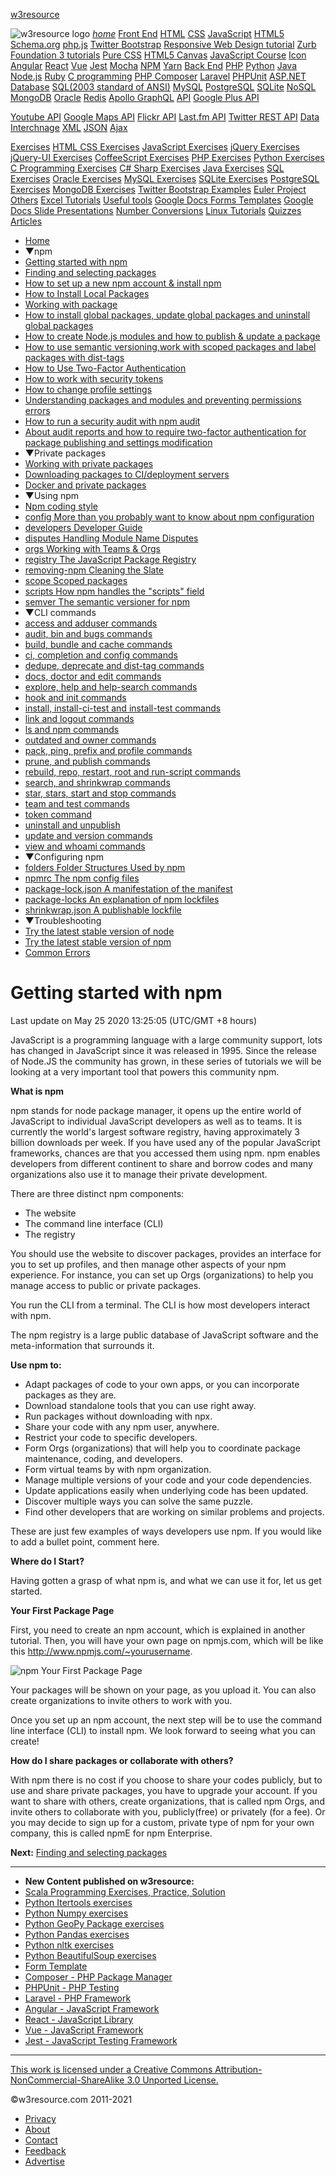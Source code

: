 <span class="mdl-layout-title">[w3resource](https://www.w3resource.com/index.php)</span>

<span class="mdl-layout-title"><img src="https://www.w3resource.com/images/w3resource-logo.png" alt="w3resource logo" id="log_img" class="drawer_logo" /></span> <a href="https://www.w3resource.com/index.php" class="mdl-navigation__link"><em>home</em></a> <a href="#" id="drawer_menu_topic_head1" class="mdl-navigation__link">Front End</a> <a href="https://www.w3resource.com/html/HTML-tutorials.php" class="mdl-navigation__link">HTML</a> <a href="https://www.w3resource.com/css/CSS-tutorials.php" class="mdl-navigation__link">CSS</a> <a href="https://www.w3resource.com/javascript/javascript.php" class="mdl-navigation__link">JavaScript</a> <a href="https://www.w3resource.com/html5/introduction.php" class="mdl-navigation__link">HTML5</a> <a href="https://www.w3resource.com/schema.org/introduction.php" class="mdl-navigation__link">Schema.org</a> <a href="https://www.w3resource.com/phpjs/use-php-functions-in-javascript.php" class="mdl-navigation__link">php.js</a> <a href="https://www.w3resource.com/twitter-bootstrap/tutorial.php" class="mdl-navigation__link">Twitter Bootstrap</a> <a href="https://www.w3resource.com/responsive-web-design/overview.php" class="mdl-navigation__link">Responsive Web Design tutorial</a> <a href="https://www.w3resource.com/zurb-foundation3/introduction.php" class="mdl-navigation__link">Zurb Foundation 3 tutorials</a> <a href="https://www.w3resource.com/pure/" class="mdl-navigation__link">Pure CSS</a> <a href="https://www.w3resource.com/html5-canvas/" class="mdl-navigation__link">HTML5 Canvas</a> <a href="https://www.w3resource.com/course/javascript-course.html" class="mdl-navigation__link">JavaScript Course</a> <a href="https://www.w3resource.com/icon/" class="mdl-navigation__link">Icon</a> <a href="https://www.w3resource.com/angular/getting-started-with-angular.php" class="mdl-navigation__link">Angular</a> <a href="https://www.w3resource.com/react/react-js-overview.php" class="mdl-navigation__link">React</a> <a href="https://www.w3resource.com/vue/installation.php" class="mdl-navigation__link">Vue</a> <a href="https://www.w3resource.com/jest/introduction.php" class="mdl-navigation__link">Jest</a> <a href="https://www.w3resource.com/mocha/getting-started.php" class="mdl-navigation__link">Mocha</a> <a href="https://www.w3resource.com/npm/getting-started-with-npm.php" class="mdl-navigation__link">NPM</a> <a href="https://www.w3resource.com/yarn/getting-started-with-yarn.php" class="mdl-navigation__link">Yarn</a> <a href="#" id="drawer_menu_topic_head2" class="mdl-navigation__link">Back End</a> <a href="https://www.w3resource.com/php/php-home.php" class="mdl-navigation__link">PHP</a> <a href="https://www.w3resource.com/python/python-tutorial.php" class="mdl-navigation__link">Python</a> <a href="https://www.w3resource.com/java-tutorial/" class="mdl-navigation__link">Java</a> <a href="https://www.w3resource.com/node.js/node.js-tutorials.php" class="mdl-navigation__link">Node.js</a> <a href="https://www.w3resource.com/ruby/" class="mdl-navigation__link">Ruby</a> <a href="https://www.w3resource.com/c-programming/programming-in-c.php" class="mdl-navigation__link">C programming</a> <a href="https://www.w3resource.com/php/composer/a-gentle-introduction-to-composer.php" class="mdl-navigation__link">PHP Composer</a> <a href="https://www.w3resource.com/php/PHPUnit/a-gentle-introduction-to-unit-test-and-testing.php" class="mdl-navigation__link">Laravel</a> <a href="https://www.w3resource.com/laravel/laravel-tutorial.php" class="mdl-navigation__link">PHPUnit</a> <a href="https://www.w3resource.com/asp.net/getting-started-with-asp.php" class="mdl-navigation__link">ASP.NET</a> <a href="#" id="drawer_menu_topic_head3" class="mdl-navigation__link">Database</a> <a href="https://www.w3resource.com/sql/tutorials.php" class="mdl-navigation__link">SQL(2003 standard of ANSI)</a> <a href="https://www.w3resource.com/mysql/mysql-tutorials.php" class="mdl-navigation__link">MySQL</a> <a href="https://w3resource.com/PostgreSQL/tutorial.php" class="mdl-navigation__link">PostgreSQL</a> <a href="https://www.w3resource.com/sqlite/" class="mdl-navigation__link">SQLite</a> <a href="https://www.w3resource.com/mongodb/nosql.php" class="mdl-navigation__link">NoSQL</a> <a href="https://www.w3resource.com/mongodb/nosql.php" class="mdl-navigation__link">MongoDB</a> <a href="https://www.w3resource.com/oracle/index.php" class="mdl-navigation__link">Oracle</a> <a href="https://www.w3resource.com/redis/index.php" class="mdl-navigation__link">Redis</a> <a href="https://www.w3resource.com/apollo-graphql/the-apollo-graphql-platform.php" class="mdl-navigation__link">Apollo GraphQL</a> <a href="#" id="drawer_menu_topic_head4" class="mdl-navigation__link">API</a> <a href="https://www.w3resource.com/API/google-plus/tutorial.php" class="mdl-navigation__link">Google Plus API</a>

<a href="https://www.w3resource.com/API/youtube/tutorial.php" class="mdl-navigation__link">Youtube API</a> <a href="https://www.w3resource.com/API/google-maps/index.php" class="mdl-navigation__link">Google Maps API</a> <a href="https://www.w3resource.com/API/flickr/tutorial.php" class="mdl-navigation__link">Flickr API</a> <a href="https://www.w3resource.com/API/last.fm/tutorial.php" class="mdl-navigation__link">Last.fm API</a> <a href="https://www.w3resource.com/API/twitter-rest-api/" class="mdl-navigation__link">Twitter REST API</a> <a href="#" id="drawer_menu_topic_head5" class="mdl-navigation__link">Data Interchnage</a> <a href="https://www.w3resource.com/xml/xml.php" class="mdl-navigation__link">XML</a> <a href="https://www.w3resource.com/JSON/introduction.php" class="mdl-navigation__link">JSON</a> <a href="https://www.w3resource.com/ajax/introduction.php" class="mdl-navigation__link">Ajax</a>

<a href="#" id="drawer_menu_topic_head6" class="mdl-navigation__link">Exercises</a> <a href="https://www.w3resource.com/html-css-exercise/index.php" class="mdl-navigation__link">HTML CSS Exercises</a> <a href="https://www.w3resource.com/javascript-exercises/" class="mdl-navigation__link">JavaScript Exercises</a> <a href="https://www.w3resource.com/jquery-exercises/" class="mdl-navigation__link">jQuery Exercises</a> <a href="https://www.w3resource.com/jquery-ui-exercises/" class="mdl-navigation__link">jQuery-UI Exercises</a> <a href="https://www.w3resource.com/coffeescript-exercises/" class="mdl-navigation__link">CoffeeScript Exercises</a> <a href="https://www.w3resource.com/php-exercises/" class="mdl-navigation__link">PHP Exercises</a> <a href="https://www.w3resource.com/python-exercises/" class="mdl-navigation__link">Python Exercises</a> <a href="https://www.w3resource.com/c-programming-exercises/" class="mdl-navigation__link">C Programming Exercises</a> <a href="https://www.w3resource.com/csharp-exercises/" class="mdl-navigation__link">C# Sharp Exercises</a> <a href="https://www.w3resource.com/java-exercises/" class="mdl-navigation__link">Java Exercises</a> <a href="https://www.w3resource.com/sql-exercises/" class="mdl-navigation__link">SQL Exercises</a> <a href="https://www.w3resource.com/oracle-exercises/" class="mdl-navigation__link">Oracle Exercises</a> <a href="https://www.w3resource.com/mysql-exercises/" class="mdl-navigation__link">MySQL Exercises</a> <a href="https://www.w3resource.com/sqlite-exercises/" class="mdl-navigation__link">SQLite Exercises</a> <a href="https://www.w3resource.com/postgresql-exercises/" class="mdl-navigation__link">PostgreSQL Exercises</a> <a href="https://www.w3resource.com/mongodb-exercises/" class="mdl-navigation__link">MongoDB Exercises</a> <a href="https://www.w3resource.com/twitter-bootstrap/examples.php" class="mdl-navigation__link">Twitter Bootstrap Examples</a> <a href="https://www.w3resource.com/euler-project/" class="mdl-navigation__link">Euler Project</a> <a href="#" id="drawer_menu_topic_head7" class="mdl-navigation__link">Others</a> <a href="https://www.w3resource.com/excel/" class="mdl-navigation__link">Excel Tutorials</a> <a href="https://www.w3resource.com/web-development-tools/useful-web-development-tools.php" class="mdl-navigation__link">Useful tools</a> <a href="https://www.w3resource.com/form-template/" class="mdl-navigation__link">Google Docs Forms Templates</a> <a href="https://www.w3resource.com/slides/" class="mdl-navigation__link">Google Docs Slide Presentations</a> <a href="https://www.w3resource.com/convert/number/binary-to-decimal.php" class="mdl-navigation__link">Number Conversions</a> <a href="https://www.w3resource.com/linux-system-administration/installation.php" class="mdl-navigation__link">Linux Tutorials</a> <a href="https://www.w3resource.com/quizzes/python/index.php" class="mdl-navigation__link">Quizzes</a> <a href="https://www.w3resource.com/Articles/index.php" class="mdl-navigation__link">Articles</a>

- [Home](/index.php)
- ▼npm
- [Getting started with npm](/npm/getting-started-with-npm.php)
- [Finding and selecting packages](/npm/finding-and-selecting-packages.php)
- [How to set up a new npm account & install npm](/npm/how-to-set-up-a-new-npm-account-and-install-npm.php)
- [How to Install Local Packages](/npm/how-to-install-local-packages.php)
- [Working with package](/npm/working-with-package.php)
- [How to install global packages, update global packages and uninstall global packages](/npm/how-to-install-update-and-uninstall-global-packages.php)
- [How to create Node.js modules and how to publish & update a package](/npm/how-to-create-node-and-how-to-publish-and-update-a-package.php)
- [How to use semantic versioning,work with scoped packages and label packages with dist-tags](/npm/how-to-use-semantic-versioning-work-with-scoped-packages-and-label-packages-with-dist-tags.php)
- [How to Use Two-Factor Authentication](/npm/how-to-use-two-factor-authentication.php)
- [How to work with security tokens](/npm/how-to-work-with-security-tokens.php)
- [How to change profile settings](/npm/how-to-change-profile-settings.php)
- [Understanding packages and modules and preventing permissions errors](/npm/understanding-packages-and-modules-and-preventing-permissions-errors.php)
- [How to run a security audit with npm audit](/npm/how-to-run-a-security-audit-with-npm-audit.php)
- [About audit reports and how to require two-factor authentication for package publishing and settings modification](/npm/more-on-audit-reports-and-requiring-two-factor-authentication-for-package-publishing-and-settings-modification.php)
- ▼Private packages
- [Working with private packages](/npm/working-with-private-packages.php)
- [Downloading packages to CI/deployment servers](/npm/downloading-packages-to-ci-or-deployment-servers.php)
- [Docker and private packages](/npm/docker-and-private-packages.php)
- ▼Using npm
- [Npm coding style](/npm/npm-coding-style.php)
- [config More than you probably want to know about npm configuration](/npm/npm-config.php)
- [developers Developer Guide](/npm/npm-developers.php)
- [disputes Handling Module Name Disputes](/npm/npm-disputes.php)
- [orgs Working with Teams & Orgs](/npm/npm-orgs.php)
- [registry The JavaScript Package Registry](/npm/npm-registry.php)
- [removing-npm Cleaning the Slate](/npm/npm-removal.php)
- [scope Scoped packages](/npm/npm-scope.php)
- [scripts How npm handles the "scripts" field](/npm/npm-scripts.php)
- [semver The semantic versioner for npm](/npm/semver.php)
- ▼CLI commands
- [access and adduser commands](/npm/npm-access-and-npm-add-user.php)
- [audit, bin and bugs commands](/npm/npm-audit-npm-bin-and-npm-bug.php)
- [build, bundle and cache commands](/npm/build-bundle-and-cache-commands.php)
- [ci, completion and config commands](/npm/ci-completion-and-config-cli-options.php)
- [dedupe, deprecate and dist-tag commands](/npm/Npm-dedupe-npm-deprecate-and-npm-dis-tag-cli-options.php)
- [docs, doctor and edit commands](/npm/npm-docs-npm-doctor-and-npm-edit-cli-options.php)
- [explore, help and help-search commands](/npm/npm-explore-npm-help-and-npm-help-search-cli-options.php)
- [hook and init commands](/npm/npm-hook-and-npm-init-cli-options.php)
- [install, install-ci-test and install-test commands](/npm/npm-install-npm-install-ci-test-and-npm-install-test-cli-commands.php)
- [link and logout commands](/npm/npm-link-and-npm-logout-cli-option.php)
- [ls and npm commands](/npm/npm-ls-and-npm-cli.php)
- [outdated and owner commands](/npm/npm-outdated-and-npm-owner.php)
- [pack, ping, prefix and profile commands](/npm/npm-pack-npm-ping-npm-prefix-and-npm-profile-cli-commands.php)
- [prune, and publish commands](/npm/npm-prun-and-npm-publish-cli-commads.php)
- [rebuild, repo, restart, root and run-script commands](/npm/npm-rebuild-repo-restart-root-and-run-script-commands.php)
- [search, and shrinkwrap commands](/npm/npm-search-and-npm-shrinkwrap-cli-commands.php)
- [star, stars, start and stop commands](/npm/npm-star-stars-start-and-stop-cli-commands.php)
- [team and test commands](/npm/npm-team-and-npm-test-cli-command.php)
- [token command](/npm/npm-token.php)
- [uninstall and unpublish](/npm/npm-uninstall-and-npm-unpublish-cli-commands.php)
- [update and version commands](/npm/npm-update-and-npm-version-cli-commands.php)
- [view and whoami commands](/npm/npm-view-and-npm-whoami.php)
- ▼Configuring npm
- [folders Folder Structures Used by npm](/npm/npm-folders.php)
- [npmrc The npm config files](/npm/npmrc.php)
- [package-lock.json A manifestation of the manifest](/npm/package-lock.json.php)
- [package-locks An explanation of npm lockfiles](/npm/npm-package-locks.php)
- [shrinkwrap.json A publishable lockfile](/npm/npm-shrinkwrap-json.php)
- ▼Troubleshooting
- [Try the latest stable version of node](/npm/try-the-latest-version-on-node.php)
- [Try the latest stable version of npm](/npm/try-the-latest-stable-version-of-npm.php)
- [Common Errors](/npm/common-errors.php)

# Getting started with npm

Last update on May 25 2020 13:25:05 (UTC/GMT +8 hours)

<span class="underline"></span>

<span class="underline"></span>

JavaScript is a programming language with a large community support, lots has changed in JavaScript since it was released in 1995. Since the release of Node.JS the community has grown, in these series of tutorials we will be looking at a very important tool that powers this community npm.

**What is npm**

npm stands for node package manager, it opens up the entire world of JavaScript to individual JavaScript developers as well as to teams. It is currently the world's largest software registry, having approximately 3 billion downloads per week. If you have used any of the popular JavaScript frameworks, chances are that you accessed them using npm. npm enables developers from different continent to share and borrow codes and many organizations also use it to manage their private development.

There are three distinct npm components:

- The website
- The command line interface (CLI)
- The registry

You should use the website to discover packages, provides an interface for you to set up profiles, and then manage other aspects of your npm experience. For instance, you can set up Orgs (organizations) to help you manage access to public or private packages.

You run the CLI from a terminal. The CLI is how most developers interact with npm.

The npm registry is a large public database of JavaScript software and the meta-information that surrounds it.

**Use npm to:**

- Adapt packages of code to your own apps, or you can incorporate packages as they are.
- Download standalone tools that you can use right away.
- Run packages without downloading with npx.
- Share your code with any npm user, anywhere.
- Restrict your code to specific developers.
- Form Orgs (organizations) that will help you to coordinate package maintenance, coding, and developers.
- Form virtual teams by with npm organization.
- Manage multiple versions of your code and your code dependencies.
- Update applications easily when underlying code has been updated.
- Discover multiple ways you can solve the same puzzle.
- Find other developers that are working on similar problems and projects.

These are just few examples of ways developers use npm. If you would like to add a bullet point, comment here.

**Where do I Start?**

Having gotten a grasp of what npm is, and what we can use it for, let us get started.

**Your First Package Page**

First, you need to create an npm account, which is explained in another tutorial. Then, you will have your own page on npmjs.com, which will be like this http://www.npmjs.com/~yourusername.

![npm Your First Package Page ](https://www.w3resource.com/w3r_images/npm-your-first-package-page.png)

Your packages will be shown on your page, as you upload it. You can also create organizations to invite others to work with you.

Once you set up an npm account, the next step will be to use the command line interface (CLI) to install npm. We look forward to seeing what you can create!

**How do I share packages or collaborate with others?**

With npm there is no cost if you choose to share your codes publicly, but to use and share private packages, you have to upgrade your account. If you want to share with others, create organizations, that is called npm Orgs, and invite others to collaborate with you, publicly(free) or privately (for a fee). Or you may decide to sign up for a custom, private type of npm for your own company, this is called npmE for npm Enterprise.

**Next:** [Finding and selecting packages](https://www.w3resource.com/npm/finding-and-selecting-packages.php)

---

<span class="underline"></span>

- **New Content published on w3resource:**
- [Scala Programming Exercises, Practice, Solution](https://www.w3resource.com/scala-exercises/index.php)
- [Python Itertools exercises](https://www.w3resource.com/python-exercises/itertools/index.php)
- [Python Numpy exercises](https://www.w3resource.com/python-exercises/numpy/index.php)
- [Python GeoPy Package exercises](https://www.w3resource.com/python-exercises/geopy/index.php)
- [Python Pandas exercises](https://www.w3resource.com/python-exercises/pandas/index.php)
- [Python nltk exercises](https://www.w3resource.com/python-exercises/nltk/index.php)
- [Python BeautifulSoup exercises](https://www.w3resource.com/python-exercises/BeautifulSoup/index.php)
- [Form Template](https://www.w3resource.com/form-template/)
- [Composer - PHP Package Manager](https://www.w3resource.com/php/composer/a-gentle-introduction-to-composer.php)
- [PHPUnit - PHP Testing](https://www.w3resource.com/php/PHPUnit/a-gentle-introduction-to-unit-test-and-testing.php)
- [Laravel - PHP Framework](https://www.w3resource.com/laravel/laravel-tutorial.php)
- [Angular - JavaScript Framework](https://www.w3resource.com/angular/getting-started-with-angular.php)
- [React - JavaScript Library](https://www.w3resource.com/react/react-js-overview.php)
- [Vue - JavaScript Framework](https://www.w3resource.com/vue/installation.php)
- [Jest - JavaScript Testing Framework](https://www.w3resource.com/jest/jest-getting-started.php)

---

<span class="underline"></span>

<span class="underline"></span>

<span class="underline"></span>

[This work is licensed under a Creative Commons Attribution-NonCommercial-ShareAlike 3.0 Unported License.](https://creativecommons.org/licenses/by-nc-sa/3.0/deed.en_US)

©w3resource.com 2011-2021

- [Privacy](https://www.w3resource.com/privacy.php)
- [About](https://www.w3resource.com/about.php)
- [Contact](https://www.w3resource.com/contact.php)
- [Feedback](https://www.w3resource.com/feedback.php)
- [Advertise](https://www.w3resource.com/advertise.php)
